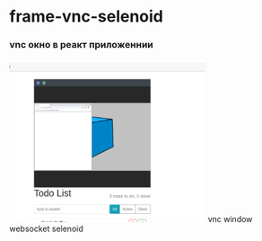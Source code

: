 # frame-vnc-selenoid
### vnc окно в реакт приложеннии
  <img src="vnc-window.png" width="350" />
 vnc window websocket selenoid

